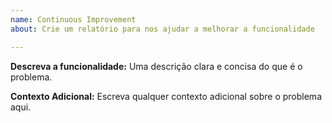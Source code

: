 ```yaml
---
name: Continuous Improvement
about: Crie um relatório para nos ajudar a melhorar a funcionalidade

---
```


**Descreva a funcionalidade:**
Uma descrição clara e concisa do que é o problema.

**Contexto Adicional:**
Escreva qualquer contexto adicional sobre o problema aqui.

